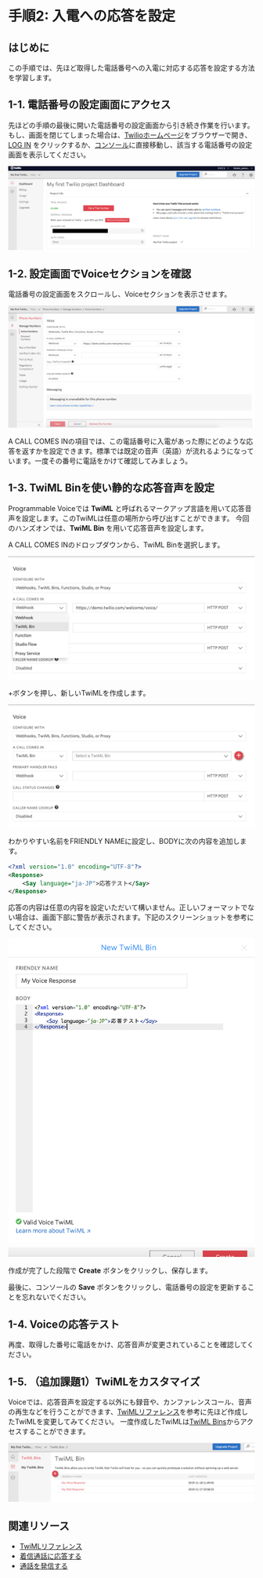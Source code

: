 #  手順2: 入電への応答を設定
## はじめに
この手順では、先ほど取得した電話番号への入電に対応する応答を設定する方法を学習します。

## 1-1. 電話番号の設定画面にアクセス
先ほどの手順の最後に開いた電話番号の設定画面から引き続き作業を行います。もし、画面を閉じてしまった場合は、[Twilioホームページ](https://www.twilio.com/)をブラウザーで開き、[LOG IN](https://www.twilio.com/login) をクリックするか、[コンソール](https://www.twilio.com/console)に直接移動し、該当する電話番号の設定画面を表示してください。

![Twilioコンソール](../assets/01-Console.png "Twilioコンソール")

## 1-2. 設定画面でVoiceセクションを確認
電話番号の設定画面をスクロールし、Voiceセクションを表示させます。

![電話番号 - Voice](../assets/03-Voice-Number.png "電話番号 - Voice")

A CALL COMES INの項目では、この電話番号に入電があった際にどのような応答を返すかを設定できます。標準では既定の音声（英語）が流れるようになっています。一度その番号に電話をかけて確認してみましょう。

## 1-3. TwiML Binを使い静的な応答音声を設定
Programmable Voiceでは __TwiML__ と呼ばれるマークアップ言語を用いて応答音声を設定します。このTwiMLは任意の場所から呼び出すことができます。
今回のハンズオンでは、__TwiML Bin__ を用いて応答音声を設定します。

A CALL COMES INのドロップダウンから、TwiML Binを選択します。

![TwiMLを指定](../assets/03-Voice-TwiML.png "TwiMLを指定")

+ボタンを押し、新しいTwiMLを作成します。

![TwiMLを追加](../assets/03-Voice-TwiML-Add.png "TwiMLを追加")

わかりやすい名前をFRIENDLY NAMEに設定し、BODYに次の内容を追加します。

```xml 
<?xml version="1.0" encoding="UTF-8"?>
<Response>
    <Say language="ja-JP">応答テスト</Say>
</Response>
```
応答の内容は任意の内容を設定いただいて構いません。正しいフォーマットでない場合は、画面下部に警告が表示されます。下記のスクリーンショットを参考にしてください。

![TwiMLを記述](../assets/03-Voice-TwiML-Body.png "TwiMLを記述")

作成が完了した段階で __Create__ ボタンをクリックし、保存します。

最後に、コンソールの __Save__ ボタンをクリックし、電話番号の設定を更新することを忘れないでください。

## 1-4. Voiceの応答テスト
再度、取得した番号に電話をかけ、応答音声が変更されていることを確認してください。

## 1-5. （追加課題1）TwiMLをカスタマイズ
Voiceでは、応答音声を設定する以外にも録音や、カンファレンスコール、音声の再生などを行うことができます、[TwiMLリファレンス](https://jp.twilio.com/docs/voice/twiml)を参考に先ほど作成したTwiMLを変更してみてください。
一度作成したTwiMLは[TwiML Bins](https://www.twilio.com/console/twiml-bins)からアクセスすることができます。

![TwiML Bins](../assets/03-Voice-TwiML-Bins.png "TwiML Bins")

## 関連リソース

- [TwiMLリファレンス](https://jp.twilio.com/docs/voice/twiml)
- [着信通話に応答する](https://jp.twilio.com/docs/voice/tutorials/how-to-respond-to-incoming-phone-calls)
- [通話を発信する](https://jp.twilio.com/docs/voice/tutorials/how-to-make-outbound-phone-calls)
